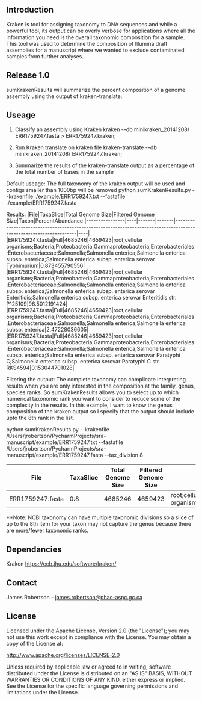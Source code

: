 ## Introduction

Kraken is tool for assigning taxonomy to DNA sequences and while a powerful tool, its output can be overly verbose for applications where all the information you need is the overall taxonomic composition for a sample.
This tool was used to determine the composition of Illumina draft assemblies for a manuscript where we wanted to exclude contaminated samples from further analyses. 

## Release 1.0
sumKrakenResults will summarize the percent composition of a genome assembly using the output of kraken-translate. 

## Useage

1) Classify an assembly using Kraken
kraken --db minikraken_20141208/ ERR1759247.fasta > ERR1759247.kraken;

2) Run Kraken translate on kraken file
kraken-translate --db minikraken_20141208/ ERR1759247.kraken;

3) Summarize the results of the kraken-translate output as a percentage of the total number of bases in the sample

Default useage: The full taxonomy of the kraken output will be used and contigs smaller than 1000bp will be removed
python sumKrakenResults.py --krakenfile ./example/ERR1759247.txt --fastafile ./example/ERR1759247.fasta 

Results:
|File|TaxaSlice|Total Genome Size|Filtered Genome Size|Taxon|PercentAbundance
|----------------|----|-------|-------|-------------------------------------------------------------------------------------------------------------------|----|
|ERR1759247.fasta|Full|4685246|4659423|root;cellular organisms;Bacteria;Proteobacteria;Gammaproteobacteria;Enterobacteriales;Enterobacteriaceae;Salmonella;Salmonella enterica;Salmonella enterica subsp. enterica;Salmonella enterica subsp. enterica serovar Typhimurium|0.873455790556|
|ERR1759247.fasta|Full|4685246|4659423|root;cellular organisms;Bacteria;Proteobacteria;Gammaproteobacteria;Enterobacteriales;Enterobacteriaceae;Salmonella;Salmonella enterica;Salmonella enterica subsp. enterica;Salmonella enterica subsp. enterica serovar Enteritidis;Salmonella enterica subsp. enterica serovar Enteritidis str. P125109|96.5012191424|
|ERR1759247.fasta|Full|4685246|4659423|root;cellular organisms;Bacteria;Proteobacteria;Gammaproteobacteria;Enterobacteriales;Enterobacteriaceae;Salmonella;Salmonella enterica;Salmonella enterica subsp. enterica|2.47228036605|
|ERR1759247.fasta|Full|4685246|4659423|root;cellular organisms;Bacteria;Proteobacteria;Gammaproteobacteria;Enterobacteriales;Enterobacteriaceae;Salmonella;Salmonella enterica;Salmonella enterica subsp. enterica;Salmonella enterica subsp. enterica serovar Paratyphi C;Salmonella enterica subsp. enterica serovar Paratyphi C str. RKS4594|0.153044701028|

Filtering the output: The complete taxonomy can complicate interpreting results when you are only interested in the composition at the family, genus, species ranks. So sumKrakenResults allows you to select up to which numerical taxonomic rank you want to consider to reduce some of the complexity in the results. In this example, I want to know the genus composition of
the kraken output so I specify that the output should include upto the 8th rank in the list. 

python sumKrakenResults.py --krakenfile /Users/jrobertson/PycharmProjects/sra-manuscript/example/ERR1759247.txt --fastafile /Users/jrobertson/PycharmProjects/sra-manuscript/example/ERR1759247.fasta --tax_division 8

|File|TaxaSlice|Total Genome Size|Filtered Genome Size|Taxon|PercentAbundance
|----------------|----|-------|-------|-------------------------------------------------------------------------------------------------------------------|----|
|ERR1759247.fasta|0:8|4685246|4659423|root;cellular organisms;Bacteria;Proteobacteria;Gammaproteobacteria;Enterobacteriales;Enterobacteriaceae;Salmonella|100.0|

**Note: NCBI taxonomy can have multiple taxonomic divisions so a slice of up to the 8th item for your taxon may not capture the genus because there are more/fewer taxonomic ranks. 

## Dependancies

Kraken https://ccb.jhu.edu/software/kraken/


## Contact

James Robertson - james.robertson@phac-aspc.gc.ca

## License

Licensed under the Apache License, Version 2.0 (the "License"); you may not use this work except in compliance with the License. You may obtain a copy of the License at:

http://www.apache.org/licenses/LICENSE-2.0

Unless required by applicable law or agreed to in writing, software distributed under the License is distributed on an "AS IS" BASIS, WITHOUT WARRANTIES OR CONDITIONS OF ANY KIND, either express or implied. See the License for the specific language governing permissions and limitations under the License.
